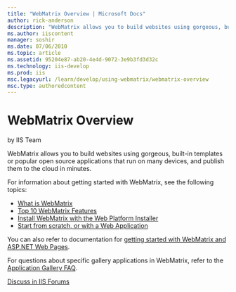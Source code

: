 ```yaml
---
title: "WebMatrix Overview | Microsoft Docs"
author: rick-anderson
description: "WebMatrix allows you to build websites using gorgeous, built-in templates or popular open source applications that run on many devices, and publish them to t..."
ms.author: iiscontent
manager: soshir
ms.date: 07/06/2010
ms.topic: article
ms.assetid: 95204e87-ab20-4e4d-9072-3e9b3fd3d32c
ms.technology: iis-develop
ms.prod: iis
msc.legacyurl: /learn/develop/using-webmatrix/webmatrix-overview
msc.type: authoredcontent
---
```

WebMatrix Overview
====================
by IIS Team

WebMatrix allows you to build websites using gorgeous, built-in templates or popular open source applications that run on many devices, and publish them to the cloud in minutes.

For information about getting started with WebMatrix, see the following topics:

- [What is WebMatrix](https://go.microsoft.com/fwlink/?LinkID=195076)
- [Top 10 WebMatrix Features](https://go.microsoft.com/fwlink/?LinkID=195935)
- [Install WebMatrix with the Web Platform Installer](https://go.microsoft.com/fwlink/?LinkId=195938)
- [Start from scratch, or with a Web Application](https://go.microsoft.com/fwlink/?LinkID=196364)

You can also refer to documentation for [getting started with WebMatrix and ASP.NET Web Pages](https://go.microsoft.com/fwlink/?LinkID=195072).

For questions about specific gallery applications in WebMatrix, refer to the [Application Gallery FAQ](https://www.microsoft.com/web/webmatrix/).
  
  
[Discuss in IIS Forums](https://forums.iis.net/1166.aspx)